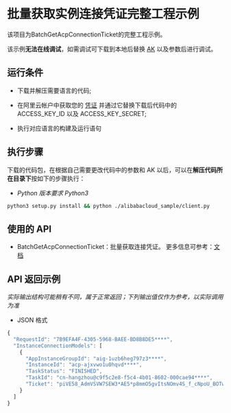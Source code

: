 # 批量获取实例连接凭证完整工程示例

该项目为BatchGetAcpConnectionTicket的完整工程示例。

该示例**无法在线调试**，如需调试可下载到本地后替换 [AK](https://usercenter.console.aliyun.com/#/manage/ak) 以及参数后进行调试。

## 运行条件

- 下载并解压需要语言的代码;


- 在阿里云帐户中获取您的 [凭证](https://usercenter.console.aliyun.com/#/manage/ak) 并通过它替换下载后代码中的 ACCESS_KEY_ID 以及 ACCESS_KEY_SECRET;

- 执行对应语言的构建及运行语句

## 执行步骤

下载的代码包，在根据自己需要更改代码中的参数和 AK 以后，可以在**解压代码所在目录下**按如下的步骤执行：

- *Python 版本要求 Python3*
```sh
python3 setup.py install && python ./alibabacloud_sample/client.py
```
## 使用的 API

-  BatchGetAcpConnectionTicket：批量获取连接凭证。 更多信息可参考：[文档](https://next.api.aliyun.com/document/eds-aic/2023-09-30/BatchGetAcpConnectionTicket)

## API 返回示例

*实际输出结构可能稍有不同，属于正常返回；下列输出值仅作为参考，以实际调用为准*


- JSON 格式 
```js
{
  "RequestId": "7B9EFA4F-4305-5968-BAEE-BD8B8DE5****",
  "InstanceConnectionModels": [
    {
      "AppInstanceGroupId": "aig-1uzb6heg797z3****",
      "InstanceId": "acp-ajxvwo1u0hqvd****",
      "TaskStatus": "FINISHED",
      "TaskId": "cn-hangzhou@c9f5c2e8-f5c4-4b01-8602-000cae94****",
      "Ticket": "piVE58_AdmVSVW7SEW3*AE5*p8mmO5gvItsNOmv4S_f_cNpoU_BOTwChTBoNM1ZJeedfK9zxYnbN5hossqIZCr6t7SGxRigm2Cb4fGaCdBZWIzmgdHq6sXXZQg4KFWufyvpeV*0*Cm58slMT1tJw3****"
    }
  ]
}
```

